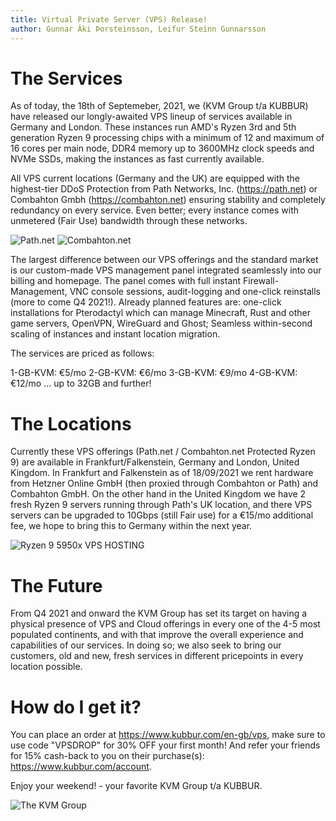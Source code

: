 ```yaml
---
title: Virtual Private Server (VPS) Release!
author: Gunnar Áki Þorsteinsson, Leifur Steinn Gunnarsson
---
```


# The Services

As of today, the 18th of Septemeber, 2021, we (KVM Group t/a KUBBUR) have released our longly-awaited VPS lineup of services available in Germany and London. These instances run AMD's Ryzen 3rd and 5th generation Ryzen 9 processing chips with a minimum of 12 and maximum of 16 cores per main node, DDR4 memory up to 3600MHz clock speeds and NVMe SSDs, making the instances as fast currently available. 

All VPS current locations (Germany and the UK) are equipped with the highest-tier DDoS Protection from Path Networks, Inc. (https://path.net) or Combahton Gmbh (https://combahton.net) ensuring stability and completely redundancy on every service. Even better; every instance comes with unmetered (Fair Use) bandwidth through these networks.

![Path.net](https://path.net/static/path-logo-header.55b12727.png) ![Combahton.net](https://i.imgur.com/o0Q1mgZ.png)

The largest difference between our VPS offerings and the standard market is our custom-made VPS management panel integrated seamlessly into our billing and homepage. The panel comes with full instant Firewall-Management, VNC console sessions, audit-logging and one-click reinstalls (more to come Q4 2021!). Already planned features are: one-click installations for Pterodactyl which can manage Minecraft, Rust and other game servers, OpenVPN, WireGuard and Ghost; Seamless within-second scaling of instances and instant location migration.

The services are priced as follows:

1-GB-KVM: €5/mo
2-GB-KVM: €6/mo
3-GB-KVM: €9/mo
4-GB-KVM: €12/mo
... up to 32GB and further!

# The Locations

Currently these VPS offerings (Path.net / Combahton.net Protected Ryzen 9) are available in Frankfurt/Falkenstein, Germany and London, United Kingdom. In Frankfurt and Falkenstein as of 18/09/2021 we rent hardware from Hetzner Online GmbH (then proxied through Combahton or Path) and Combahton GmbH. On the other hand in the United Kingdom we have 2 fresh Ryzen 9 servers running through Path's UK location, and there VPS servers can be upgraded to 10Gbps (still Fair use) for a €15/mo additional fee, we hope to bring this to Germany within the next year.

![Ryzen 9 5950x VPS HOSTING](https://rankquality.com/upload/resize_cache/iblock/55c/340_345_1/amd_ryzen_9_5950x.front.variety.1602859853677.jpg)

# The Future

From Q4 2021 and onward the KVM Group has set its target on having a physical presence of VPS and Cloud offerings in every one of the 4-5 most populated continents, and with that improve the overall experience and capabilities of our services. In doing so; we also seek to bring our customers, old and new, fresh services in different pricepoints in every location possible.

# How do I get it?
You can place an order at https://www.kubbur.com/en-gb/vps, make sure to use code "VPSDROP" for 30% OFF your first month!
And refer your friends for 15% cash-back to you on their purchase(s): https://www.kubbur.com/account.

Enjoy your weekend! - your favorite KVM Group t/a KUBBUR.

![The KVM Group](https://i.imgur.com/NJWh15S.png)
